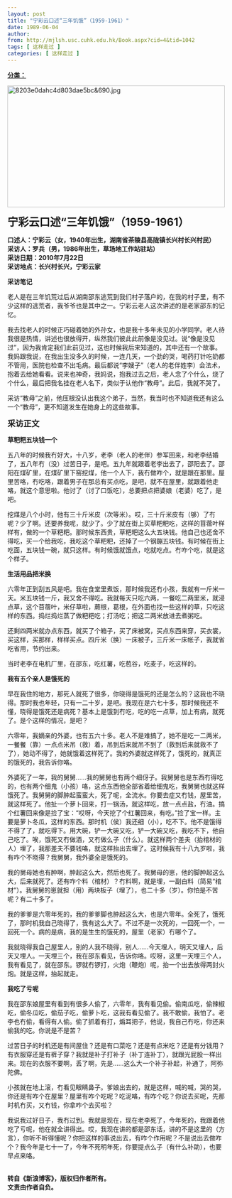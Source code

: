 ```yaml
---
layout: post
title: "宁彩云口述“三年饥饿”（1959-1961）"
date: 1989-06-04
author: 
from: http://mjlsh.usc.cuhk.edu.hk/Book.aspx?cid=4&tid=1042
tags: [ 这样走过 ]
categories: [ 这样走过 ]
---
```


<div style="margin: 15px 10px 10px 0px;">
 <div>
  <span id="ctl00_ContentPlaceHolder1_chapter1_SubjectLabel" style="font-weight:bold;text-decoration:underline;">
   分类：
  </span>
 </div>
 <p>
  <img align="top" alt="8203e0dahc4d803dae5bc&amp;690.jpg" border="0" height="274" src="http://mjlsh.usc.cuhk.edu.hk/medias/contents/1042/8203e0dahc4d803dae5bc&amp;690.jpg" width="490"/>
 </p>
 <p>
  <strong>
   <font size="5">
    宁彩云口述“三年饥饿”（1959-1961）
   </font>
  </strong>
 </p>
 <p>
  <strong>
   口述人：宁彩云（女，1940年出生，湖南省茶陵县高陇镇长兴村长兴村民）
   <br/>
   采访人：罗兵（男，1986年出生，草场地工作站驻站）
   <br/>
   采访日期：2010年7月22日
   <br/>
   采访地点：长兴村长兴，宁彩云家
  </strong>
 </p>
 <p>
  <strong>
   采访笔记
  </strong>
 </p>
 <p>
  老人是在三年饥荒过后从湖南邵东逃荒到我们村子落户的，在我的村子里，有不少这样的逃荒者，我爷爷也是其中之一。宁彩云老人这次讲述的是老家邵东的记忆。
 </p>
 <p>
  我去找老人的时候正巧碰着她的外孙女，也是我十多年未见的小学同学。老人待我很是热情，讲述也很放得开，纵然我们彼此此前像是没见过。说“像是没见过”，因为我肯定我们此前见过，这也时候我后来知道的，其中还有一个故事。我妈跟我说，在我出生没多久的时候，一连几天，一个劲的哭，喝药打针吃奶都不管用，医院也检查不出毛病。最后都说“李嫂子”（老人的老伴姓李）会法术，抱着去给她看看。说来也神奇，我妈说，抱我过去之后，老人念了个什么，烧了个什么，最后把我名挂在老人名下，类似于认他作“教母”。此后，我就不哭了。
 </p>
 <p>
  采访“教母”之前，他压根没认出我这个弟子，当然，我当时也不知道我还有这么一个“教母”，更不知道发生在她身上的这些故事。
 </p>
 <p>
  <strong>
   <font size="4">
    采访正文
   </font>
  </strong>
 </p>
 <p>
  <strong>
   草粑粑五块钱一个
  </strong>
 </p>
 <p>
  五八年的时候我冇好大，十八岁，老李（老人的老伴）参军回来，和老李结婚了，五八年冇（没）过苦日子，是吧。五九年就跟着老李出去了，邵阳去了。邵阳在煤矿里，在煤矿里下窑挖煤，他一个人下，我冇做咋个，就是跟在那里。屋里苦咯，冇吃咯，跟着男子在那总有买点吃，是吧，就不在屋里，就跟着他走咯，就这个意思啦。他讨了（讨了口饭吃），总要把点把婆娘（老婆）吃了，是吧。
 </p>
 <p>
  挖煤是八个小时，他有三十斤米皮（次等米）。哎，三十斤米皮有（够）了冇呢？少了啊。还要养我呢，就少了。少了就在街上买草粑粑吃，这样的苜蓿叶样样有，做的一个草粑粑。那时候东西贵，草粑粑这么大五块钱。他自己也还舍不得吃，买一个给我吃，我吃这个草粑粑，还掉了一个钢蹦五块钱。有时候在街上吃面，五块钱一碗，就只这样。有时候饿就饿点，吃就吃点。冇咋个吃，就是这个样子。
 </p>
 <p>
  <strong>
   生活用品把米换
  </strong>
 </p>
 <p>
  六零年正到刮五风是吧。我在食堂里煮饭，那时候我还冇小孩，我就有一斤米一天。米五块钱一斤，我又舍不得吃。我就每天只吃六两，一餐吃二两里米，就浸点草，这个苜蓿叶，米仔草啦，蕨根，葛根，在外面也找一些这样的草，只吃这样的东西。捣烂捣烂蒸了做粑粑吃；打汤吃；把这二两米放进去煮粥吃。
 </p>
 <p>
  还剩四两米就办点东西，就买了个箱子，买了床被窝，买点东西来穿，买衣裳，买这样，买那样，样样买点。四斤米（换）一床被子，三斤米一床帐子，我就省吃省用，节约出来。
 </p>
 <p>
  当时老李在电机厂里，在邵东，吃红薯，吃苞谷，吃麦子，吃这样的。
 </p>
 <p>
  <strong>
   我有五个亲人是饿死的
  </strong>
 </p>
 <p>
  早在我住的地方，那死人就死了很多，你晓得是饿死的还是怎么的？这我也不晓得。那时我也年轻，只有一二十岁，是吧。我现在是六七十多，那时候我还不懂，晓得是饿死还是病死？基本上是饿到冇吃，吃的吃一点草，加上有病，就死了。是个这样的情况，是吧？
 </p>
 <p>
  六零年，我嫡亲的外婆，也有五六十多。老人不是难搞了，她不是吃一二两米，一餐餐（靠）一点点米吊（救）着，吊到后来就吊不到了（救到后来就救不了了），她动不得了，她就饿着这样死了。我的外婆就这样死了，饿死的，就真正的饿死的，我告诉你咯。
 </p>
 <p>
  外婆死了一年，我的舅舅……我的舅舅也有两个细伢子。我舅舅也是东西冇得吃的，也有两个细鬼（小孩）咯，这点东西他全部省着给细鬼吃，我舅舅也就这样饿死了。我舅舅的脚肿起蛮蛮大，死了呢，全流水。你要去症又冇钱，屋里苦，就这样死了。他扯一个萝卜回来，打一锅汤，就这样吃，放一点点盐，冇油。搞个红薯回来像是捡了宝：“哎呀，今天挖了个红薯回来，有吃。”捡了宝一样。主要是萝卜冬瓜，这样的东西。那时机（侯）我还细（小），吃不下。他不是饿得不得了了，就吃得下。用大碗，铲一大碗又吃，铲一大碗又吃，我吃不下，他自己吃了。唉，饿死又冇做酒，又冇做么子（什么）。就这样两个差夫（抬棺材的人）埋了，我那差夫不要钱咯，就这样抬出去埋了。这时候我有十八九岁啦，我有咋个不晓得？我舅舅，我外婆全是饿死的。
 </p>
 <p>
  我的舅母她也有肿啊，肿起这么大，然后也死了。我舅母的崽，他的脚肿起这么大，后来就死了。还有咋个料（棺材）？冇料啊，就是埋，一副白料（简易“棺材”）。我舅舅的崽就担（用）两块板子（埋了），也二十多（岁）。你怕是不苦呢？有二十多了。
 </p>
 <p>
  我的爹爹是六零年死的，我的爹爹脚也肿起这么大，也是六零年。全死了，饿死了，那时机我自己晓得了，我有这么大了。不过不是一次死的，一回死一个，一回死一个。病的是病，我的是生生的饿死的，屋里（老家）冇哪个了。
 </p>
 <p>
  我就晓得我自己屋里人，别的人我不晓得，别人……今天埋人，明天又埋人，后天又埋人。一天埋三个，我在邵东看见，告诉你咯。哎呀，这里一天埋三个人，我有看见了，就在邵东。锣就冇锣打，火炮（鞭炮）呢，抬一个出去放得两封火炮。就是这样，抬起就走。
 </p>
 <p>
  <strong>
   我吃了亏呢
  </strong>
 </p>
 <p>
  我在邵东娘屋里有看到有很多人偷了，六零年，我有看见偷。偷南瓜吃，偷辣椒吃，偷冬瓜吃，偷茄子吃，偷萝卜吃，这我有看见偷了。我不敢偷，我怕了。老李也冇偷，看得有人偷。偷了抓着有打，煽耳把子，他说，我自己冇吃，你还来偷我的吃。你说是不是苦？
 </p>
 <p>
  过苦日子的时机还是有间屋住？还是有口菜吃？还是有点米吃？还是有分钱用？有衣服穿还是有裤子穿？我就是补子打补子（补丁连补丁），就跟光屁股一样出来。现在的衣服不要啊，丢了啊，先是……这么大一个补子补起，补通了，阿弥陀佛。
 </p>
 <p>
  小孩就在地上滚，冇看见眼睛鼻子。爹娘出去的，就是这样，喊的喊，哭的哭，你还是有咋个在屋里？屋里有咋个吃呢？吃泥咯，有咋个吃？你说去买呢，先那时机冇买，又冇钱，你拿咋个去买啦？
 </p>
 <p>
  我说我过好日子，我冇过到。我就是现在，现在老李死了，今年死的，我跟着他吃了亏呢，他在就全讲得出。哎，我现在讲的都是邵东话，讲的不是这里的（方言），你听不听得懂呢？你把这样的事说出去，有咋个作用呢？不是说出去做咋个？我今年是七十一了，今年不死明年死，你要提点么子（有什么补助），也要早点来咯。
 </p>
 <p>
  <br/>
  <strong>
   转自《新浪博客》，版权归作者所有。
   <br/>
   文责由作者自负。
  </strong>
 </p>
</div>

